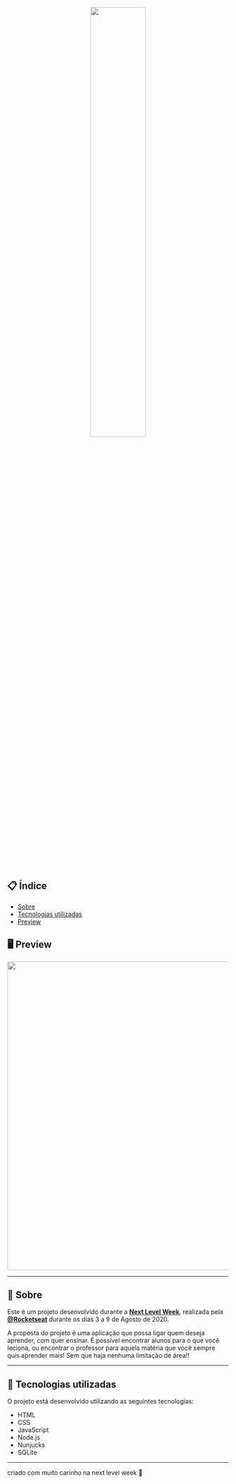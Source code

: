 <p align="center">
  <img src="img src="https://ik.imagekit.io/larbac/logo_LLp1TQmUf.png" width="50%" >
</p>


## 📋 Índice

- [Sobre](#-Sobre)
- [Tecnologias utilizadas](#-Tecnologias-utilizadas)
- [Preview](#-Preview)



## 🖥 Preview 

<p align="center">
  <img src="img src="https://ik.imagekit.io/larbac/127.0.0.1_5500__svOqMrHPn.png" width="700" >
</p>

---



## 📖 Sobre 

Este é um projeto desenvolvido durante a **[Next Level Week](https://nextlevelweek.com/)**, realizada pela **[@Rocketseat](https://github.com/Rocketseat)** durante os dias 3 a 9 de Agosto de 2020.

A proposta do projeto é uma aplicação que possa ligar quem deseja aprender, com quer ensinar. É possível encontrar alunos para o que você leciona, ou encontrar o professor para aquela matéria que você sempre quis aprender mais! Sem que haja nenhuma limitação de área!! 

--- 

## 🚀 Tecnologias utilizadas

O projeto está desenvolvido utilizando as seguintes tecnologias:

- HTML
- CSS
- JavaScript
- Node.js 
- Nunjucks 
- SQLite 

--- 






criado com muito carinho na next level week 💜
